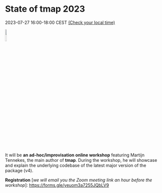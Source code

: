 # State of tmap 2023

2023-07-27 16:00-18:00 CEST [(Check your local time)](http://www.worldtimebuddy.com/event?lid=3088171,2759794,2644688,5128581,5368361,1850147,2158177&h=3088171&sts=28173480&sln=16-18&a=show&euid=b1b29ee5-6248-2e54-8972-205b335dcf64)

<img src="https://user-images.githubusercontent.com/3457131/78889069-479c5480-7a63-11ea-9d76-e8a0acc55c3f.png" width=10% height=10%>

It will be **an ad-hoc/improvisation online workshop** featuring Martijn Tennekes, the main author of **tmap**.
During the workshop, he will showcase and explain the underlying codebase of the latest major version of the package (v4).

**Registration** [*we will email you the Zoom meeting link an hour before the workshop*]: https://forms.gle/yeuom3a7255JQbLV9
